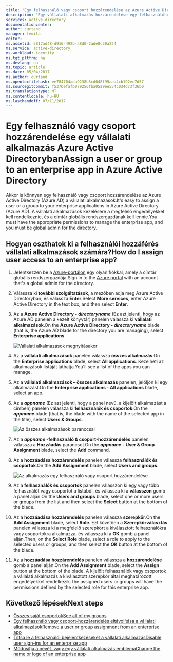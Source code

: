 ```yaml
---
title: "Egy felhasználó vagy csoport hozzárendelése az Azure Active Directory vállalati alkalmazások |} Microsoft Docs"
description: "Egy vállalati alkalmazás hozzárendelése egy felhasználóhoz vagy csoporthoz, az Azure Active Directory kiválasztása"
services: active-directory
documentationcenter: 
author: curtand
manager: femila
editor: 
ms.assetid: 5817ad48-d916-492b-a8d0-2ade8c50a224
ms.service: active-directory
ms.workload: identity
ms.tgt_pltfrm: na
ms.devlang: na
ms.topic: article
ms.date: 05/04/2017
ms.author: curtand
ms.openlocfilehash: ee784704ada9238b5cd048f99aaa4cb192ec7d57
ms.sourcegitcommit: f537befafb079256fba0529ee554c034d73f36b0
ms.translationtype: MT
ms.contentlocale: hu-HU
ms.lasthandoff: 07/11/2017
---
```

# <a name="assign-a-user-or-group-to-an-enterprise-app-in-azure-active-directory"></a><span data-ttu-id="c4673-103">Egy felhasználó vagy csoport hozzárendelése egy vállalati alkalmazás Azure Active Directoryban</span><span class="sxs-lookup"><span data-stu-id="c4673-103">Assign a user or group to an enterprise app in Azure Active Directory</span></span>
<span data-ttu-id="c4673-104">Akkor is könnyen egy felhasználó vagy csoport hozzárendelése az Azure Active Directory (Azure AD) a vállalati alkalmazások.</span><span class="sxs-lookup"><span data-stu-id="c4673-104">It's easy to assign a user or a group to your enterprise applications in Azure Active Directory (Azure AD).</span></span> <span data-ttu-id="c4673-105">A vállalati alkalmazások kezelésére a megfelelő engedélyekkel kell rendelkeznie, és a címtár globális rendszergazdának kell lennie.</span><span class="sxs-lookup"><span data-stu-id="c4673-105">You must have the appropriate permissions to manage the enterprise app, and you must be global admin for the directory.</span></span>

## <a name="how-do-i-assign-user-access-to-an-enterprise-app"></a><span data-ttu-id="c4673-106">Hogyan oszthatok ki a felhasználói hozzáférés vállalati alkalmazások számára?</span><span class="sxs-lookup"><span data-stu-id="c4673-106">How do I assign user access to an enterprise app?</span></span>
1. <span data-ttu-id="c4673-107">Jelentkezzen be a [Azure-portálon](https://portal.azure.com) egy olyan fiókkal, amely a címtár globális rendszergazdája.</span><span class="sxs-lookup"><span data-stu-id="c4673-107">Sign in to the [Azure portal](https://portal.azure.com) with an account that's a global admin for the directory.</span></span>
2. <span data-ttu-id="c4673-108">Válassza ki **további szolgáltatások**, a mezőben adja meg Azure Active Directoryban, és válassza **Enter**.</span><span class="sxs-lookup"><span data-stu-id="c4673-108">Select **More services**, enter Azure Active Directory in the text box, and then select **Enter**.</span></span>
3. <span data-ttu-id="c4673-109">Az a **Azure Active Directory - *directoryname***  (Ez azt jelenti, hogy az Azure AD panelen a kezelt könyvtár) panelen válassza ki **vállalati alkalmazások**.</span><span class="sxs-lookup"><span data-stu-id="c4673-109">On the **Azure Active Directory - *directoryname*** blade (that is, the Azure AD blade for the directory you are managing), select **Enterprise applications**.</span></span>

    ![Vállalati alkalmazások megnyitásakor](./media/active-directory-coreapps-assign-user-azure-portal/open-enterprise-apps.png)
4. <span data-ttu-id="c4673-111">Az a **vállalati alkalmazások** panelen válassza **összes alkalmazás**.</span><span class="sxs-lookup"><span data-stu-id="c4673-111">On the **Enterprise applications** blade, select **All applications**.</span></span> <span data-ttu-id="c4673-112">Kezelheti az alkalmazások listáját láthatja.</span><span class="sxs-lookup"><span data-stu-id="c4673-112">You'll see a list of the apps you can manage.</span></span>
5. <span data-ttu-id="c4673-113">Az a **vállalati alkalmazások – összes alkalmazás** panelen, jelöljön ki egy alkalmazást.</span><span class="sxs-lookup"><span data-stu-id="c4673-113">On the **Enterprise applications - All applications** blade, select an app.</span></span>
6. <span data-ttu-id="c4673-114">Az a ***appname*** (Ez azt jelenti, hogy a panel nevű, a kijelölt alkalmazást a címben) panelen válassza ki **felhasználók és csoportok**.</span><span class="sxs-lookup"><span data-stu-id="c4673-114">On the ***appname*** blade (that is, the blade with the name of the selected app in the title), select **Users & Groups**.</span></span>

    ![Az összes alkalmazások paranccsal](./media/active-directory-coreapps-assign-user-azure-portal/select-app-users.png)
7. <span data-ttu-id="c4673-116">Az a ***appname*** **-felhasználó & csoport-hozzárendelés** panelen válassza a **Hozzáadás** parancsot.</span><span class="sxs-lookup"><span data-stu-id="c4673-116">On the ***appname*** **- User & Group Assignment** blade, select the **Add** command.</span></span>
8. <span data-ttu-id="c4673-117">Az a **hozzáadása hozzárendelés** panelen válassza **felhasználók és csoportok**.</span><span class="sxs-lookup"><span data-stu-id="c4673-117">On the **Add Assignment** blade, select **Users and groups**.</span></span>

    ![Az alkalmazás egy felhasználó vagy csoport hozzárendelése](./media/active-directory-coreapps-assign-user-azure-portal/assign-users.png)
9. <span data-ttu-id="c4673-119">Az a **felhasználók és csoportok** panelen válasszon ki egy vagy több felhasználót vagy csoportot a listából, és válassza ki a **válasszon** gomb a panel alján.</span><span class="sxs-lookup"><span data-stu-id="c4673-119">On the **Users and groups** blade, select one or more users or groups from the list and then select the **Select** button at the bottom of the blade.</span></span>
10. <span data-ttu-id="c4673-120">Az a **hozzáadása hozzárendelés** panelen válassza **szerepkör**.</span><span class="sxs-lookup"><span data-stu-id="c4673-120">On the **Add Assignment** blade, select **Role**.</span></span> <span data-ttu-id="c4673-121">Ezt követően a **Szerepkörválasztás** panelen válassza ki a megfelelő szerepkört a kiválasztott felhasználókra vagy csoportokra alkalmazza, és válassza ki a **OK** gomb a panel alján.</span><span class="sxs-lookup"><span data-stu-id="c4673-121">Then, on the **Select Role** blade, select a role to apply to the selected users or groups, and then select the **OK** button at the bottom of the blade.</span></span>
11. <span data-ttu-id="c4673-122">Az a **hozzáadása hozzárendelés** panelen válassza a **hozzárendelése** gomb a panel alján.</span><span class="sxs-lookup"><span data-stu-id="c4673-122">On the **Add Assignment** blade, select the **Assign** button at the bottom of the blade.</span></span> <span data-ttu-id="c4673-123">A kijelölt felhasználók vagy csoportok a vállalati alkalmazás a kiválasztott szerepkör által meghatározott engedélyekkel rendelkezik.</span><span class="sxs-lookup"><span data-stu-id="c4673-123">The assigned users or groups will have the permissions defined by the selected role for this enterprise app.</span></span>

## <a name="next-steps"></a><span data-ttu-id="c4673-124">Következő lépések</span><span class="sxs-lookup"><span data-stu-id="c4673-124">Next steps</span></span>
* [<span data-ttu-id="c4673-125">Összes saját csoportok</span><span class="sxs-lookup"><span data-stu-id="c4673-125">See all of my groups</span></span>](active-directory-groups-view-azure-portal.md)
* [<span data-ttu-id="c4673-126">Egy felhasználó vagy csoport-hozzárendelés eltávolítása a vállalati alkalmazások</span><span class="sxs-lookup"><span data-stu-id="c4673-126">Remove a user or group assignment from an enterprise app</span></span>](active-directory-coreapps-remove-assignment-azure-portal.md)
* [<span data-ttu-id="c4673-127">Tiltsa le a felhasználói bejelentkezéseket a vállalati alkalmazás</span><span class="sxs-lookup"><span data-stu-id="c4673-127">Disable user sign-ins for an enterprise app</span></span>](active-directory-coreapps-disable-app-azure-portal.md)
* [<span data-ttu-id="c4673-128">Módosítja a nevét, vagy egy vállalati alkalmazás embléma</span><span class="sxs-lookup"><span data-stu-id="c4673-128">Change the name or logo of an enterprise app</span></span>](active-directory-coreapps-change-app-logo-user-azure-portal.md)
